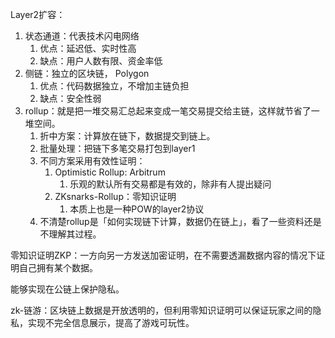 Layer2扩容：
1. 状态通道：代表技术闪电网络
    1. 优点：延迟低、实时性高
    2. 缺点：用户人数有限、资金率低
2. 侧链：独立的区块链， Polygon
    1. 优点：代码数据独立，不增加主链负担
    2. 缺点：安全性弱
3. rollup：就是把一堆交易汇总起来变成一笔交易提交给主链，这样就节省了一堆空间。
    1. 折中方案：计算放在链下，数据提交到链上。
    2. 批量处理：把链下多笔交易打包到layer1
    3. 不同方案采用有效性证明：
        1. Optimistic Rollup: Arbitrum
            1. 乐观的默认所有交易都是有效的，除非有人提出疑问
        2. ZKsnarks-Rollup：零知识证明
            1. 本质上也是一种POW的layer2协议
    4. 不清楚rollup是「如何实现链下计算，数据仍在链上」，看了一些资料还是不理解其过程。





零知识证明ZKP：一方向另一方发送加密证明，在不需要透漏数据内容的情况下证明自己拥有某个数据。

能够实现在公链上保护隐私。

zk-链游：区块链上数据是开放透明的，但利用零知识证明可以保证玩家之间的隐私，实现不完全信息展示，提高了游戏可玩性。











